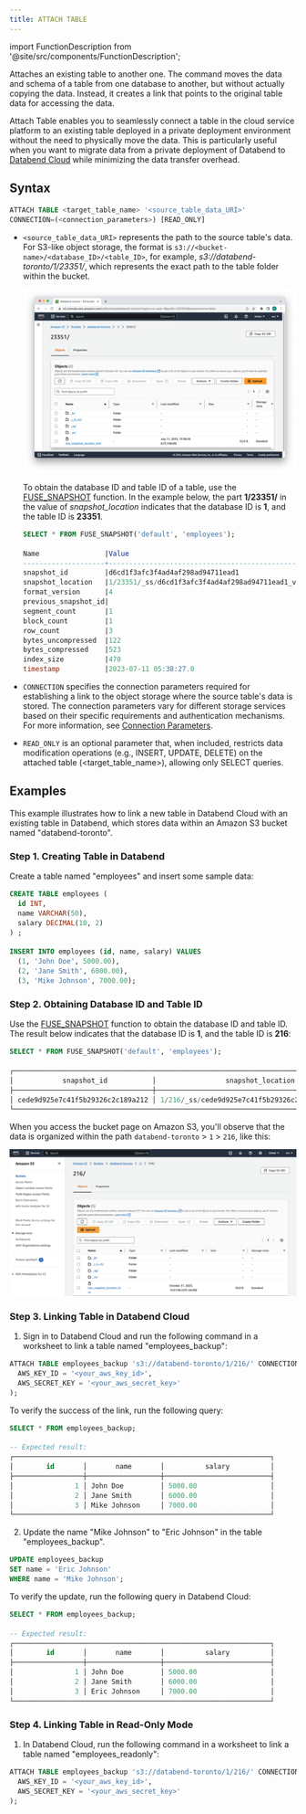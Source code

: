 ```yaml
---
title: ATTACH TABLE
---
```

import FunctionDescription from '@site/src/components/FunctionDescription';

<FunctionDescription description="Introduced or updated: v1.2.180"/>

Attaches an existing table to another one. The command moves the data and schema of a table from one database to another, but without actually copying the data. Instead, it creates a link that points to the original table data for accessing the data.

Attach Table enables you to seamlessly connect a table in the cloud service platform to an existing table deployed in a private deployment environment without the need to physically move the data. This is particularly useful when you want to migrate data from a private deployment of Databend to [Databend Cloud](https://www.databend.com) while minimizing the data transfer overhead.

## Syntax

```sql
ATTACH TABLE <target_table_name> '<source_table_data_URI>' 
CONNECTION=(<connection_parameters>) [READ_ONLY]
```

- `<source_table_data_URI>` represents the path to the source table's data. For S3-like object storage, the format is `s3://<bucket-name>/<database_ID>/<table_ID>`, for example, *s3://databend-toronto/1/23351/*, which represents the exact path to the table folder within the bucket.

  ![Alt text](../../../../public/img/sql/attach.png)

  To obtain the database ID and table ID of a table, use the [FUSE_SNAPSHOT](../../../15-sql-functions/111-system-functions/fuse_snapshot.md) function. In the example below, the part **1/23351/** in the value of *snapshot_location* indicates that the database ID is **1**, and the table ID is **23351**.

  ```sql
  SELECT * FROM FUSE_SNAPSHOT('default', 'employees');

  Name                |Value                                              |
  --------------------+---------------------------------------------------+
  snapshot_id         |d6cd1f3afc3f4ad4af298ad94711ead1                   |
  snapshot_location   |1/23351/_ss/d6cd1f3afc3f4ad4af298ad94711ead1_v4.mpk|
  format_version      |4                                                  |
  previous_snapshot_id|                                                   |
  segment_count       |1                                                  |
  block_count         |1                                                  |
  row_count           |3                                                  |
  bytes_uncompressed  |122                                                |
  bytes_compressed    |523                                                |
  index_size          |470                                                |
  timestamp           |2023-07-11 05:38:27.0                              |
  ```

- `CONNECTION` specifies the connection parameters required for establishing a link to the object storage where the source table's data is stored. The connection parameters vary for different storage services based on their specific requirements and authentication mechanisms. For more information, see [Connection Parameters](../../../13-sql-reference/51-connect-parameters.md).

- `READ_ONLY` is an optional parameter that, when included, restricts data modification operations (e.g., INSERT, UPDATE, DELETE) on the attached table (<target_table_name>), allowing only SELECT queries.

## Examples

This example illustrates how to link a new table in Databend Cloud with an existing table in Databend, which stores data within an Amazon S3 bucket named "databend-toronto".

### Step 1. Creating Table in Databend

Create a table named "employees" and insert some sample data:

```sql
CREATE TABLE employees (
  id INT,
  name VARCHAR(50),
  salary DECIMAL(10, 2)
) ;

INSERT INTO employees (id, name, salary) VALUES
  (1, 'John Doe', 5000.00),
  (2, 'Jane Smith', 6000.00),
  (3, 'Mike Johnson', 7000.00);
```

### Step 2. Obtaining Database ID and Table ID

Use the [FUSE_SNAPSHOT](../../../15-sql-functions/111-system-functions/fuse_snapshot.md) function to obtain the database ID and table ID. The result below indicates that the database ID is **1**, and the table ID is **216**:

```sql
SELECT * FROM FUSE_SNAPSHOT('default', 'employees');

┌──────────────────────────────────────────────────────────────────────────────────────────────────────────────────────────────────────────────────────────────────────────────────────────────────────────────────────────────────────────────────────────┐
│            snapshot_id           │                 snapshot_location                 │ format_version │ previous_snapshot_id │ segment_count │ block_count │ row_count │ bytes_uncompressed │ bytes_compressed │ index_size │          timestamp         │
├──────────────────────────────────┼───────────────────────────────────────────────────┼────────────────┼──────────────────────┼───────────────┼─────────────┼───────────┼────────────────────┼──────────────────┼────────────┼────────────────────────────┤
│ cede9d925e7c41f5b29326c2c189a212 │ 1/216/_ss/cede9d925e7c41f5b29326c2c189a212_v4.mpk │              4 │ NULL                 │             1 │           1 │         3 │                125 │              590 │        531 │ 2023-10-31 19:51:05.832761 │
└──────────────────────────────────────────────────────────────────────────────────────────────────────────────────────────────────────────────────────────────────────────────────────────────────────────────────────────────────────────────────────────┘
```

When you access the bucket page on Amazon S3, you'll observe that the data is organized within the path `databend-toronto` > `1` > `216`, like this:

![Alt text](../../../../public/img/sql/attach-table-1.png)

### Step 3. Linking Table in Databend Cloud

1. Sign in to Databend Cloud and run the following command in a worksheet to link a table named "employees_backup":

  ```sql
  ATTACH TABLE employees_backup 's3://databend-toronto/1/216/' CONNECTION = (
    AWS_KEY_ID = '<your_aws_key_id>',
    AWS_SECRET_KEY = '<your_aws_secret_key>'
  );
  ```

  To verify the success of the link, run the following query:

  ```sql
  SELECT * FROM employees_backup;

  -- Expected result:
  ┌───────────────────────────────────────────────────────────────┐
  │        id       │       name       │          salary          │
  ├─────────────────┼──────────────────┼──────────────────────────┤
  │               1 │ John Doe         │ 5000.00                  │
  │               2 │ Jane Smith       │ 6000.00                  │
  │               3 │ Mike Johnson     │ 7000.00                  │
  └───────────────────────────────────────────────────────────────┘
  ```

2. Update the name "Mike Johnson" to "Eric Johnson" in the table "employees_backup".

  ```sql
  UPDATE employees_backup
  SET name = 'Eric Johnson'
  WHERE name = 'Mike Johnson';
  ```

  To verify the update, run the following query in Databend Cloud:

  ```sql
  SELECT * FROM employees_backup;

  -- Expected result:
  ┌───────────────────────────────────────────────────────────────┐
  │        id       │       name       │          salary          │
  ├─────────────────┼──────────────────┼──────────────────────────┤
  │               1 │ John Doe         │ 5000.00                  │
  │               2 │ Jane Smith       │ 6000.00                  │
  │               3 │ Eric Johnson     │ 7000.00                  │
  └───────────────────────────────────────────────────────────────┘
  ```

### Step 4. Linking Table in Read-Only Mode

1. In Databend Cloud, run the following command in a worksheet to link a table named "employees_readonly":

  ```sql
  ATTACH TABLE employees_backup 's3://databend-toronto/1/216/' CONNECTION = (
    AWS_KEY_ID = '<your_aws_key_id>',
    AWS_SECRET_KEY = '<your_aws_secret_key>'
  );
  ```